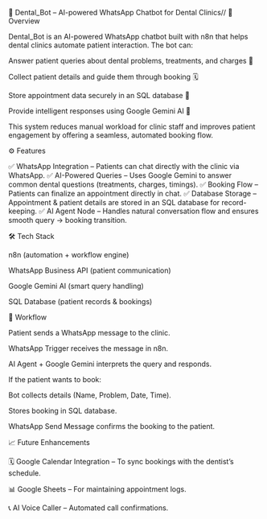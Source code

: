 🦷 Dental_Bot – AI-powered WhatsApp Chatbot for Dental Clinics//
📌 Overview

Dental_Bot is an AI-powered WhatsApp chatbot built with n8n that helps dental clinics automate patient interaction.
The bot can:

Answer patient queries about dental problems, treatments, and charges 💬

Collect patient details and guide them through booking 🗓️

Store appointment data securely in an SQL database 📂

Provide intelligent responses using Google Gemini AI 🤖

This system reduces manual workload for clinic staff and improves patient engagement by offering a seamless, automated booking flow.

⚙️ Features

✅ WhatsApp Integration – Patients can chat directly with the clinic via WhatsApp.
✅ AI-Powered Queries – Uses Google Gemini to answer common dental questions (treatments, charges, timings).
✅ Booking Flow – Patients can finalize an appointment directly in chat.
✅ Database Storage – Appointment & patient details are stored in an SQL database for record-keeping.
✅ AI Agent Node – Handles natural conversation flow and ensures smooth query → booking transition.

🛠️ Tech Stack

n8n (automation + workflow engine)

WhatsApp Business API (patient communication)

Google Gemini AI (smart query handling)

SQL Database (patient records & bookings)

🚀 Workflow

Patient sends a WhatsApp message to the clinic.

WhatsApp Trigger receives the message in n8n.

AI Agent + Google Gemini interprets the query and responds.

If the patient wants to book:

Bot collects details (Name, Problem, Date, Time).

Stores booking in SQL database.

WhatsApp Send Message confirms the booking to the patient.

📈 Future Enhancements

🗓️ Google Calendar Integration – To sync bookings with the dentist’s schedule.

📊 Google Sheets – For maintaining appointment logs.

📞 AI Voice Caller – Automated call confirmations.
